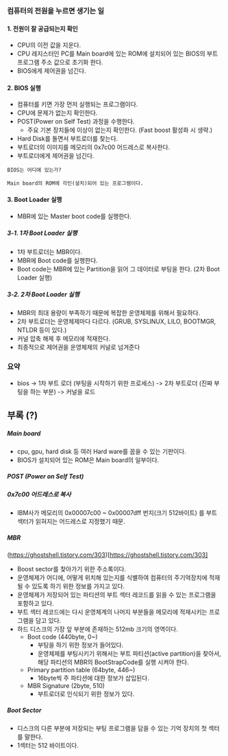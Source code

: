 ### 컴퓨터의 전원을 누르면 생기는 일

#### 1. 전원이 잘 공급되는지 확인
* CPU의 이전 값을 지운다.
* CPU 레지스터인 PC를 Main board에 있는 ROM에 설치되어 있는 BIOS의 부트 프로그램 주소 값으로 초기화 한다.
* BIOS에게 제어권을 넘긴다.

#### 2. BIOS 실행
* 컴퓨터를 키면 가장 먼저 실행되는 프로그램이다.
* CPU에 문제가 없는지 확인한다.
* POST(Power on Self Test) 과정을 수행한다. 
  * 주요 기본 장치들에 이상이 없는지 확인한다. (Fast boost 활성화 시 생략.)
* Hard Disk를 돌면서 부트로더를 찾는다.
* 부트로더의 이미지를 메모리의 0x7c00 어드레스로 복사한다.
* 부트로더에게 제어권을 넘긴다.
```
BIOS는 어디에 있는가?

Main board의 ROM에 각인(설치)되어 있는 프로그램이다.
```

#### 3. Boot Loader 실행
* MBR에 있는 Master boot code를 실행한다.

##### 3-1. 1차 Boot Loader 실행
* 1차 부트로더는 MBR이다.
* MBR에 Boot code를 실행한다.
* Boot code는 MBR에 있는 Partition을 읽어 그 데이터로 부팅을 한다. (2차 Boot Loader 실행)

##### 3-2. 2차 Boot Loader 실행
* MBR의 최대 용량이 부족하기 때문에 복잡한 운영체제를 위해서 필요하다.
* 2차 부트로더는 운영체제마다 다르다. (GRUB, SYSLINUX, LILO, BOOTMGR, NTLDR 등이 있다.) 
* 커널 압축 해제 후 메모리에 적재한다.
* 최종적으로 제어권을 운영체제의 커널로 넘겨준다

### 요약
* bios -> 1차 부트 로더 (부팅을 시작하기 위한 프로세스) -> 2차 부트로더 (진짜 부팅을 하는 부분) -> 커널을 로드


## 부록 (?)
##### Main board
* cpu, gpu, hard disk 등 여러 Hard ware를 꼽을 수 있는 기판이다.
* BIOS가 설치되어 있는 ROM은 Main board의 일부이다.
##### POST (Power on Self Test)
##### 0x7c00 어드레스로 복사
* IBM사가 메모리의 0x00007c00 ~ 0x00007dff 번지(크기 512바이트) 를 부트 섹터가 읽혀지는 어드레스로 지정했기 때문.
##### MBR
(https://ghostshell.tistory.com/303)[https://ghostshell.tistory.com/303]
* Boost sector를 찾아가기 위한 주소록이다.
* 운영체제가 어디에, 어떻게 위치해 있는지를 식별하여 컴퓨터의 주기억장치에 적재될 수 있도록 하기 위한 정보를 가지고 있다.
* 운영체제가 저장되어 있는 파티션의 부트 섹터 레코드를 읽을 수 있는 프로그램을 포함하고 있다.
* 부트 섹터 레코드에는 다시 운영체계의 나머지 부분들을 메모리에 적재시키는 프로그램을 담고 있다.
* 하드 디스크의 가장 앞 부분에 존재하는 512mb 크기의 영역이다.
  * Boot code (440byte, 0~)
    * 부팅을 하기 위한 정보가 들어있다.
    * 운영체제를 부팅시키기 위해서는 부트 파티션(active partition)을 찾아서, 해당 파티션의 MBR의 BootStrapCode를 실행 시켜야 한다.
  * Primary partition table (64byte, 446~)
    * 16byte씩 주 파티션에 대한 정보가 삽입된다.
  * MBR Signature (2byte, 510)
    * 부트로더로 인식되기 위한 정보가 있다.
##### Boot Sector
* 디스크의 다른 부분에 저장되는 부팅 프로그램을 담을 수 있는 기억 장치의 첫 섹터를 말한다.
* 1섹터는 512 바이트이다.